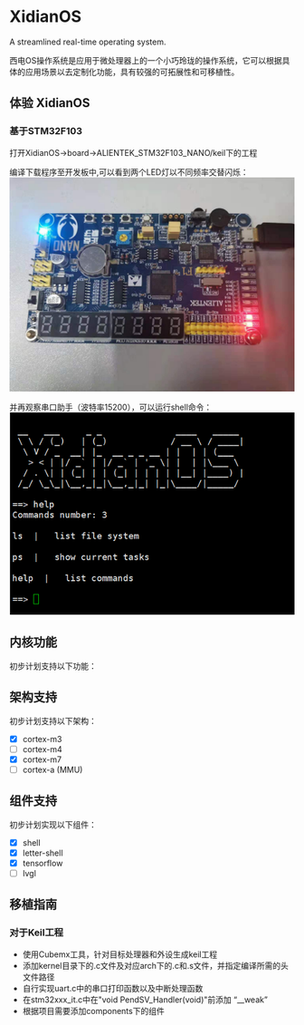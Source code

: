 # XidianOS
A streamlined real-time operating system.

西电OS操作系统是应用于微处理器上的一个小巧玲珑的操作系统，它可以根据具体的应用场景以去定制化功能，具有较强的可拓展性和可移植性。

## 体验 XidianOS
### 基于STM32F103
打开XidianOS->board->ALIENTEK_STM32F103_NANO/keil下的工程

编译下载程序至开发板中,可以看到两个LED灯以不同频率交替闪烁：
![](./pic/stm32f103nano.jpg)

并再观察串口助手（波特率15200），可以运行shell命令：
![](pic/shell.png)

## 内核功能
初步计划支持以下功能：

## 架构支持
初步计划支持以下架构：
- [x] cortex-m3 
- [ ] cortex-m4
- [x] cortex-m7
- [ ] cortex-a (MMU)
## 组件支持
初步计划实现以下组件：
- [x] shell
- [x] letter-shell
- [x] tensorflow
- [ ] lvgl

## 移植指南

### 对于Keil工程
* 使用Cubemx工具，针对目标处理器和外设生成keil工程
* 添加kernel目录下的.c文件及对应arch下的.c和.s文件，并指定编译所需的头文件路径
* 自行实现uart.c中的串口打印函数以及中断处理函数
* 在stm32xxx_it.c中在"void PendSV_Handler(void)"前添加 “__weak” 
* 根据项目需要添加components下的组件